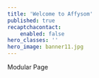 ```yaml
---
title: 'Welcome to Affysom'
published: true
recaptchacontact:
    enabled: false
hero_classes: ''
hero_image: banner11.jpg
---
```


Modular Page